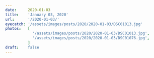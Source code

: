 ```yaml
---
date:     2020-01-03
title:    'January 03, 2020'
url:      '/2020-01-03/'
eyecatch: '/assets/images/posts/2020/2020-01-03/DSC01013.jpg'
photos:   [
            '/assets/images/posts/2020/2020-01-03/DSC01013.jpg',
            '/assets/images/posts/2020/2020-01-03/DSC01076.jpg',
          ]
draft:    false
---
```

